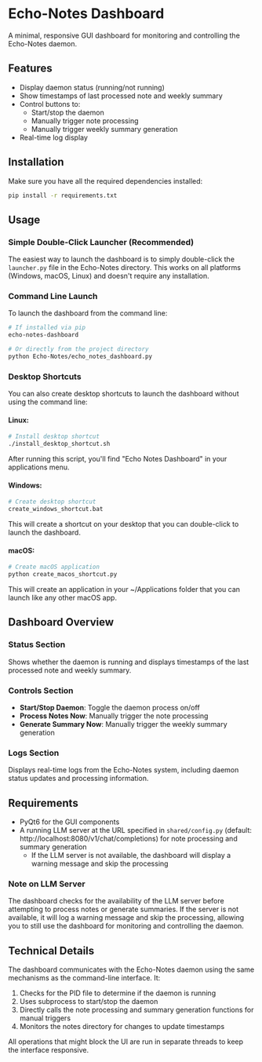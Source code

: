 # Echo-Notes Dashboard

A minimal, responsive GUI dashboard for monitoring and controlling the Echo-Notes daemon.

## Features

- Display daemon status (running/not running)
- Show timestamps of last processed note and weekly summary
- Control buttons to:
  - Start/stop the daemon
  - Manually trigger note processing
  - Manually trigger weekly summary generation
- Real-time log display

## Installation

Make sure you have all the required dependencies installed:

```bash
pip install -r requirements.txt
```

## Usage

### Simple Double-Click Launcher (Recommended)

The easiest way to launch the dashboard is to simply double-click the `launcher.py` file in the Echo-Notes directory. This works on all platforms (Windows, macOS, Linux) and doesn't require any installation.

### Command Line Launch

To launch the dashboard from the command line:

```bash
# If installed via pip
echo-notes-dashboard

# Or directly from the project directory
python Echo-Notes/echo_notes_dashboard.py
```

### Desktop Shortcuts

You can also create desktop shortcuts to launch the dashboard without using the command line:

#### Linux:
```bash
# Install desktop shortcut
./install_desktop_shortcut.sh
```
After running this script, you'll find "Echo Notes Dashboard" in your applications menu.

#### Windows:
```bash
# Create desktop shortcut
create_windows_shortcut.bat
```
This will create a shortcut on your desktop that you can double-click to launch the dashboard.

#### macOS:
```bash
# Create macOS application
python create_macos_shortcut.py
```
This will create an application in your ~/Applications folder that you can launch like any other macOS app.

## Dashboard Overview

### Status Section
Shows whether the daemon is running and displays timestamps of the last processed note and weekly summary.

### Controls Section
- **Start/Stop Daemon**: Toggle the daemon process on/off
- **Process Notes Now**: Manually trigger the note processing
- **Generate Summary Now**: Manually trigger the weekly summary generation

### Logs Section
Displays real-time logs from the Echo-Notes system, including daemon status updates and processing information.

## Requirements

- PyQt6 for the GUI components
- A running LLM server at the URL specified in `shared/config.py` (default: http://localhost:8080/v1/chat/completions) for note processing and summary generation
  - If the LLM server is not available, the dashboard will display a warning message and skip the processing

### Note on LLM Server
The dashboard checks for the availability of the LLM server before attempting to process notes or generate summaries. If the server is not available, it will log a warning message and skip the processing, allowing you to still use the dashboard for monitoring and controlling the daemon.

## Technical Details

The dashboard communicates with the Echo-Notes daemon using the same mechanisms as the command-line interface. It:

1. Checks for the PID file to determine if the daemon is running
2. Uses subprocess to start/stop the daemon
3. Directly calls the note processing and summary generation functions for manual triggers
4. Monitors the notes directory for changes to update timestamps

All operations that might block the UI are run in separate threads to keep the interface responsive.